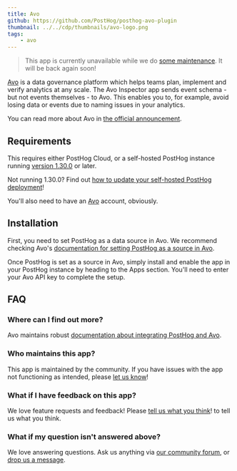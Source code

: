```yaml
---
title: Avo
github: https://github.com/PostHog/posthog-avo-plugin
thumbnail: ../../cdp/thumbnails/avo-logo.png
tags:
    - avo
---
```


> This app is currently unavailable while we do [some maintenance](https://github.com/PostHog/posthog/issues/15997). It will be back again soon!

[Avo](https://www.avo.app/) is a data governance platform which helps teams plan, implement and verify analytics at any scale. The Avo Inspector app sends event schema - but not events themselves - to Avo. This enables you to, for example, avoid losing data or events due to naming issues in your analytics. 

You can read more about Avo in [the official announcement](/blog/avo-plugin-announcement). 

## Requirements

This requires either PostHog Cloud, or a self-hosted PostHog instance running [version 1.30.0](https://posthog.com/blog/the-posthog-array-1-30-0) or later.

Not running 1.30.0? Find out [how to update your self-hosted PostHog deployment](https://posthog.com/docs/runbook/upgrading-posthog)!

You'll also need to have an [Avo](https://www.avo.app/) account, obviously. 

## Installation

First, you need to set PostHog as a data source in Avo. We recommend checking Avo's [documentation for setting PostHog as a source in Avo](https://www.avo.app/docs/workspace/connect-inspector-to-posthog).

Once PostHog is set as a source in Avo, simply install and enable the app in your PostHog instance by heading to the Apps section. You'll need to enter your Avo API key to complete the setup. 

## FAQ

### Where can I find out more?

Avo maintains robust [documentation about integrating PostHog and Avo](https://www.avo.app/docs/workspace/connect-inspector-to-posthog).

### Who maintains this app?

This app is maintained by the community. If you have issues with the app not functioning as intended, please [let us know](http://app.posthog.com/home#supportModal)!

### What if I have feedback on this app?

We love feature requests and feedback! Please [tell us what you think](http://app.posthog.com/home#supportModal)! to tell us what you think.

### What if my question isn't answered above?

We love answering questions. Ask us anything via [our community forum](/questions), or [drop us a message](http://app.posthog.com/home#supportModal). 
